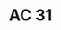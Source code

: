 ---
ref: sol-321-0038
title: "AC 31"
author_name: ["unknown author"]
publisher: ["Editions Girsberger Zurich"]
year: "y1963"
origin: ["Switzerland"]
formats: ["magazine"]
disciplines: [graphic-design]
tags: ["International asbestos-cement review"]
layout: artifact
status: ["scan"]
published: false
int_published: false
image_count:
date_added: 2023-06-16
batch:
---